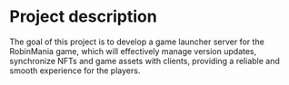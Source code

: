 # Project description

The goal of this project is to develop a game launcher server for the RobinMania game, which will effectively manage version updates, synchronize NFTs and game assets with clients, providing a reliable and smooth experience for the players.
 
